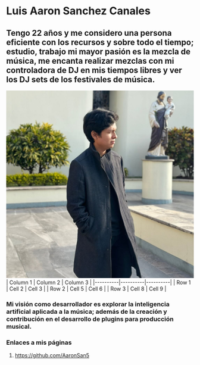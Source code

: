 # Luis Aaron Sanchez Canales
## Tengo 22 años y me considero una persona eficiente con los recursos y sobre todo el tiempo; estudio, trabajo mi mayor pasión es la mezcla de música, me encanta realizar mezclas con mi controladora de DJ en mis tiempos libres y ver los DJ sets de los festivales de música.
![image alt](https://github.com/AaronSan5/reading-notes/blob/main/470476960_1857947611409447_1602620088356562527_n.jpg?raw=true)
| Column 1 | Column 2 | Column 3 |
|----------|----------|----------|
| Row 1    | Cell 2   | Cell 3   |
| Row 2    | Cell 5   | Cell 6   |
| Row 3    | Cell 8   | Cell 9   |

### Mi visión como desarrollador es explorar la inteligencia artificial aplicada a la música; además de la creación y contribución en el desarrollo de plugins para producción musical.
### Enlaces a mis páginas
1. https://github.com/AaronSan5
